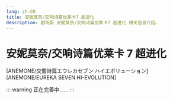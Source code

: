```yaml
---
lang: zh-CN
title: 安妮莫奈/交响诗篇优莱卡7 超进化
description: 剧场版 安妮莫奈/交响诗篇优莱卡7 超进化 相关信息介绍。
---
```


# 安妮莫奈/交响诗篇优莱卡 7 超进化

<Badge type="tip" text="电影" vertical="middle" />
<Badge type="tip" text="2018" vertical="middle" />
<Badge type="warning" text="《超进化》系列第2章" vertical="middle" />

[ANEMONE/交響詩篇エウレカセブン ハイエボリューション]  
[ANEMONE/EUREKA SEVEN HI-EVOLUTION]

<DocInfoCard image="/imgs/cover/HI-EVOLUTION-2.jpg"
  :info="[
    {label:'原名',value:'ANEMONE/交響詩篇エウレカセブン ハイエボリューション'},
    {label:'译名', value:'安妮莫奈/交响诗篇 超进化'},
    {label:'地区',value:'日本'},
    {label:'上映日期',value:'2018年11月10日'},
    {label:'制作公司',value:'BONES'},
    {label:'监督',value:'京田知己'},
    {label:'角色设计',value:'吉田健一'},
    {label:'编剧',value:'佐藤大'},
    {label:'音乐',value:'佐藤直纪'}]" />

::: warning
正在完善中……
:::

<div style="height: 700px"></div>
